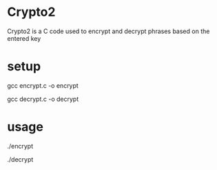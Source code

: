 # Crypto2

Crypto2 is a C code used to encrypt and decrypt phrases based on the entered key

# setup

gcc encrypt.c -o encrypt

gcc decrypt.c -o decrypt

# usage

./encrypt

./decrypt
